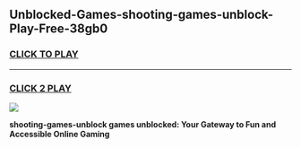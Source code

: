 
## Unblocked-Games-shooting-games-unblock-Play-Free-38gb0
<h3>
<a href="https://premium76.site?title=shooting-games-unblock&ref=15A">CLICK TO PLAY</a></h3>
<hr>

<h3>
<a href="https://premium76.site?title=shooting-games-unblock&ref=15A">CLICK 2 PLAY</a>
  
</h3>

<a href="https://premium76.site?title=shooting-games-unblock&ref=15A"><img src="https://clearcache.store/games.png"></a>


**shooting-games-unblock games unblocked: Your Gateway to Fun and Accessible Online Gaming**

